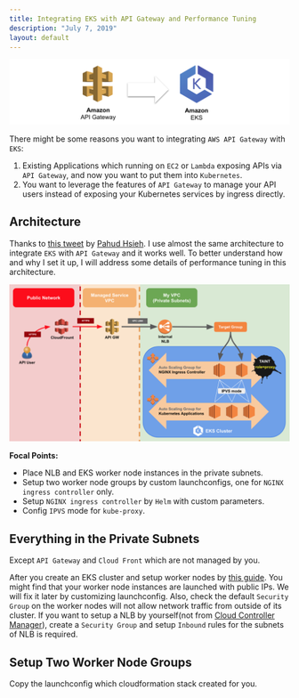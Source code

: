 ```yaml
---
title: Integrating EKS with API Gateway and Performance Tuning
description: "July 7, 2019"
layout: default
---
```


![cover](Integrating-EKS-with-API-Gateway-and-Performance-Tuning/cover.png)

There might be some reasons you want to integrating `AWS API Gateway` with `EKS`:
1. Existing Applications which running on `EC2` or `Lambda` exposing APIs via `API Gateway`, and now you want to put them into `Kubernetes`.
2. You want to leverage the features of `API Gateway` to manage your API users instead of exposing your Kubernetes services by ingress directly.

## Architecture

Thanks to [this tweet](https://twitter.com/pahudnet/status/1030628314044452865) by [Pahud Hsieh](https://twitter.com/pahudnet). I use almost the same architecture to integrate `EKS` with `API Gateway` and it works well. To better understand how and why I set it up, I will address some details of performance tuning in this architecture.

![architect of apigw with eks](Integrating-EKS-with-API-Gateway-and-Performance-Tuning/arch-apigw-eks.png)

__Focal Points:__
- Place NLB and EKS worker node instances in the private subnets. 
- Setup two worker node groups by custom launchconfigs, one for `NGINX ingress controller` only.
- Setup `NGINX ingress controller` by `Helm` with custom parameters.
- Config `IPVS` mode for `kube-proxy`.

## Everything in the Private Subnets

Except `API Gateway` and `Cloud Front` which are not managed by you.

After you create an EKS cluster and setup worker nodes by [this guide](https://docs.aws.amazon.com/en_us/eks/latest/userguide/getting-started.html). You might find that your worker node instances are launched with public IPs. We will fix it later by customizing launchconfig. Also, check the default `Security Group` on the worker nodes will not allow network traffic from outside of its cluster. If you want to setup a NLB by yourself(not from [Cloud Controller Manager](https://kubernetes.io/docs/tasks/administer-cluster/running-cloud-controller/)), create a `Security Group` and setup `Inbound` rules for the subnets of NLB is required.  

## Setup Two Worker Node Groups

Copy the launchconfig which cloudformation stack created for you.

